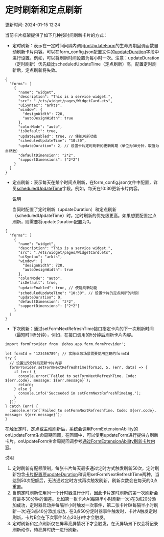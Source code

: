 # 定时刷新和定点刷新

更新时间: 2024-01-15 12:24

当前卡片框架提供了如下几种按时间刷新卡片的方式：

* 定时刷新：表示在一定时间间隔内调用[onUpdateForm](https://developer.harmonyos.com/cn/docs/documentation/doc-references-V3/js-apis-app-form-formextensionability-0000001493424316-V3#ZH-CN_TOPIC_0000001573928781__onupdateform)的生命周期回调函数自动刷新卡片内容。可以在form_config.json配置文件的[updateDuration](https://developer.harmonyos.com/cn/docs/documentation/doc-guides-V3/arkts-ui-widget-configuration-0000001502333060-V3#ZH-CN_TOPIC_0000001523808634__table959386016151722)字段中进行设置。例如，可以将刷新时间设置为每小时一次。注意：updateDuration（定时刷新）优先级比scheduledUpdateTime（定点刷新）高，配置定时刷新后，定点刷新将失效。

```
{
  "forms": [
    {
      "name": "widget",
      "description": "This is a service widget.",
      "src": "./ets/widget/pages/WidgetCard.ets",
      "uiSyntax": "arkts",
      "window": {
        "designWidth": 720,
        "autoDesignWidth": true
      },
      "colorMode": "auto",
      "isDefault": true,
      "updateEnabled": true, // 使能刷新功能
      "scheduledUpdateTime": "10:30",                               
      "updateDuration": 2, // 设置卡片定时刷新的更新周期（单位为30分钟，取值为自然数）
      "defaultDimension": "2*2",
      "supportDimensions": ["2*2"]
    }
  ]
}
```
* 定点刷新：表示每天在某个时间点刷新，在form_config.json文件中配置，详见[scheduledUpdateTime](https://developer.harmonyos.com/cn/docs/documentation/doc-guides-V3/arkts-ui-widget-configuration-0000001502333060-V3#ZH-CN_TOPIC_0000001523808634__table959386016151722)字段。例如，每天在10:30更新卡片内容。

  说明

  当同时配置了定时刷新（updateDuration）和定点刷新（scheduledUpdateTime）时，定时刷新的优先级更高。如果想要配置定点刷新，则需要将updateDuration配置为0。

```
{
  "forms": [
    {
      "name": "widget",
      "description": "This is a service widget.",
      "src": "./ets/widget/pages/WidgetCard.ets",
      "uiSyntax": "arkts",
      "window": {
        "designWidth": 720,
        "autoDesignWidth": true
      },
      "colorMode": "auto",
      "isDefault": true,
      "updateEnabled": true, // 使能刷新功能
      "scheduledUpdateTime": "10:30", // 设置卡片的定点刷新的时刻
      "updateDuration": 0,
      "defaultDimension": "2*2",
      "supportDimensions": ["2*2"]
    }
  ]
}
```
* 下次刷新：通过setFormNextRefreshTime接口指定卡片的下一次刷新时间（最短时间5分钟），例如，在接口调用的5分钟后刷新卡片内容。

```
import formProvider from '@ohos.app.form.formProvider';

let formId = '123456789'; // 实际业务场景需要使用正确的formId
try {
  // 设置过5分钟后更新卡片内容
  formProvider.setFormNextRefreshTime(formId, 5, (err, data) => {
    if (err) {
      console.error(`Failed to setFormNextRefreshTime. Code: ${err.code}, message: ${err.message}`);
      return;
    } else {
      console.info('Succeeded in setFormNextRefreshTimeing.');
    }
  });
} catch (err) {
  console.error(`Failed to setFormNextRefreshTime. Code: ${err.code}, message: ${err.message}`);
}
```

在触发定时、定点或主动刷新后，系统会调用FormExtensionAbility的onUpdateForm生命周期回调，在回调中，可以使用updateForm进行提供方刷新卡片。onUpdateForm生命周期回调参考[通过FormExtensionAbility刷新卡片内容](https://developer.harmonyos.com/cn/docs/documentation/doc-guides-V3/arkts-ui-widget-event-formextensionability-0000001502350018-V3)。

说明

1. 定时刷新有配额限制，每张卡片每天最多通过定时方式触发刷新50次，定时刷新包含[卡片配置项updateDuration](https://developer.harmonyos.com/cn/docs/documentation/doc-guides-V3/arkts-ui-widget-configuration-0000001502333060-V3#ZH-CN_TOPIC_0000001523808634__table959386016151722)和调用setFormNextRefreshTime两种，当达到50次配额后，无法通过定时方式再次触发刷新，刷新次数会在每天的0点重置。
2. 当前定时刷新使用同一个计时器进行计时，因此卡片定时刷新的第一次刷新会有最多30分钟的偏差。比如第一张卡片A(每隔半小时刷新一次)在3点20分添加成功，定时器启动并每隔半小时触发一次事件，第二张卡片B(每隔半小时刷新一次)在3点40分添加成功，在3点50分定时器事件触发时，卡片A触发定时刷新，卡片B会在下次事件(4点20分)中才会触发。
3. 定时刷新和定点刷新仅在屏幕亮屏情况下才会触发，在灭屏场景下仅会将记录刷新动作，待亮屏时统一进行刷新。

